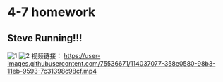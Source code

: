 # 4-7 homework
## Steve Running!!!
![1](https://user-images.githubusercontent.com/75536671/114035855-15aa1200-98b2-11eb-8b93-9f813277ac75.png)
![2](https://user-images.githubusercontent.com/75536671/114035976-37a39480-98b2-11eb-8bc9-a9e9bb33479c.png)
视频链接：
https://user-images.githubusercontent.com/75536671/114037077-358e0580-98b3-11eb-9593-7c31398c98cf.mp4


